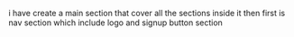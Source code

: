 i have create a main section that cover all the sections inside it 
then first is nav section which include logo and signup button section